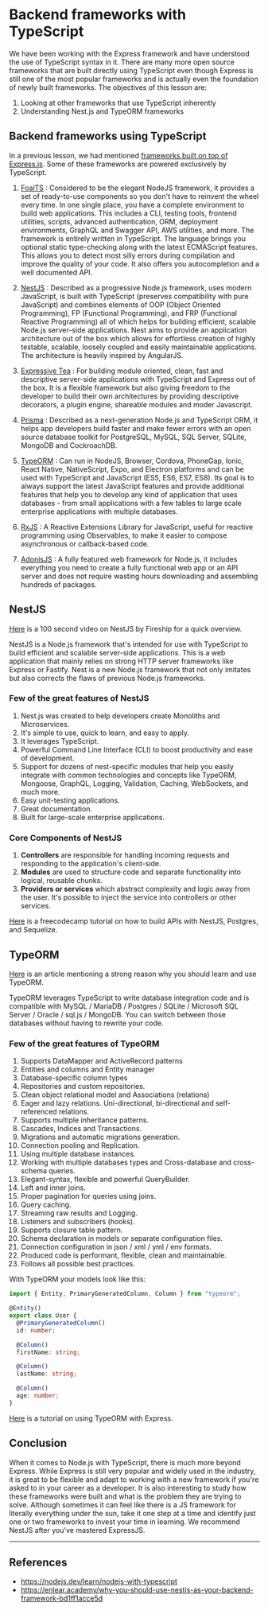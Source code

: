 # Backend frameworks with TypeScript

We have been working with the Express framework and have understood the use of TypeScript syntax in it. There are many more open source frameworks that are built directly using TypeScript even though Express is still one of the most popular frameworks and is actually even the foundation of newly built frameworks. The objectives of this lesson are:

1. Looking at other frameworks that use TypeScript inherently
2. Understanding Nest.js and TypeORM frameworks

## Backend frameworks using TypeScript

In a previous lesson, we had mentioned [frameworks built on top of Express.js](https://expressjs.com/en/resources/frameworks.html). Some of these frameworks are powered exclusively by TypeScript.

1. [FoalTS](https://foalts.org/) : Considered to be the elegant NodeJS framework, it provides a set of ready-to-use components so you don't have to reinvent the wheel every time. In one single place, you have a complete environment to build web applications. This includes a CLI, testing tools, frontend utilities, scripts, advanced authentication, ORM, deployment environments, GraphQL and Swagger API, AWS utilities, and more. The framework is entirely written in TypeScript. The language brings you optional static type-checking along with the latest ECMAScript features. This allows you to detect most silly errors during compilation and improve the quality of your code. It also offers you autocompletion and a well documented API.

2. [NestJS](https://nestjs.com/) : Described as a progressive Node.js framework, uses modern JavaScript, is built with TypeScript (preserves compatibility with pure JavaScript) and combines elements of OOP (Object Oriented Programming), FP (Functional Programming), and FRP (Functional Reactive Programming) all of which helps for building efficient, scalable Node.js server-side applications. Nest aims to provide an application architecture out of the box which allows for effortless creation of highly testable, scalable, loosely coupled and easily maintainable applications. The architecture is heavily inspired by AngularJS.

3. [Expressive Tea](https://expressive-tea.io/) : For building module oriented, clean, fast and descriptive server-side applications with TypeScript and Express out of the box. It is a flexible framework but also giving freedom to the developer to build their own architectures by providing descriptive decorators, a plugin engine, shareable modules and moder Javascript.

4. [Prisma](https://www.prisma.io/) : Described as a next-generation Node.js and TypeScript ORM, it helps app developers build faster and make fewer errors with an open source database toolkit for PostgreSQL, MySQL, SQL Server, SQLite, MongoDB and CockroachDB.

5. [TypeORM](https://typeorm.io/) : Can run in NodeJS, Browser, Cordova, PhoneGap, Ionic, React Native, NativeScript, Expo, and Electron platforms and can be used with TypeScript and JavaScript (ES5, ES6, ES7, ES8). Its goal is to always support the latest JavaScript features and provide additional features that help you to develop any kind of application that uses databases - from small applications with a few tables to large scale enterprise applications with multiple databases.

6. [RxJS](https://rxjs.dev/) : A Reactive Extensions Library for JavaScript, useful for reactive programming using Observables, to make it easier to compose asynchronous or callback-based code.

7. [AdonisJS](https://adonisjs.com/) : A fully featured web framework for Node.js, it includes everything you need to create a fully functional web app or an API server and does not require wasting hours downloading and assembling hundreds of packages.

## NestJS

[Here](https://www.youtube.com/watch?v=0M8AYU_hPas&ab_channel=TraversyMedia) is a 100 second video on NestJS by Fireship for a quick overview.

NestJS is a Node.js framework that's intended for use with TypeScript to build efficient and scalable server-side applications. This is a web application that mainly relies on strong HTTP server frameworks like Express or Fastify. Nest is a new Node.js framework that not only imitates but also corrects the flaws of previous Node.js frameworks.

### Few of the great features of NestJS

1. Nest.js was created to help developers create Monoliths and Microservices.
2. It's simple to use, quick to learn, and easy to apply.
3. It leverages TypeScript.
4. Powerful Command Line Interface (CLI) to boost productivity and ease of development.
5. Support for dozens of nest-specific modules that help you easily integrate with common technologies and concepts like TypeORM, Mongoose, GraphQL, Logging, Validation, Caching, WebSockets, and much more.
6. Easy unit-testing applications.
7. Great documentation.
8. Built for large-scale enterprise applications.

### Core Components of NestJS

1. **Controllers** are responsible for handling incoming requests and responding to the application's client-side.
2. **Modules** are used to structure code and separate functionality into logical, reusable chunks.
3. **Providers or services** which abstract complexity and logic away from the user. It's possible to inject the service into controllers or other services.

[Here](https://www.freecodecamp.org/news/build-web-apis-with-nestjs-beginners-guide/) is a freecodecamp tutorial on how to build APIs with NestJS, Postgres, and Sequelize.

## TypeORM

[Here](https://javascript.plainenglish.io/creating-a-rest-api-with-jwt-authentication-and-role-based-authorization-using-typescript-fbfa3cab22a4#:~:text=Why%20TypeORM%3F,model%20class%20to%20make%20validations.) is an article mentioning a strong reason why you should learn and use TypeORM.

TypeORM leverages TypeScript to write database integration code and is compatible with MySQL / MariaDB / Postgres / SQLite / Microsoft SQL Server / Oracle / sql.js / MongoDB. You can switch between those databases without having to rewrite your code.

### Few of the great features of TypeORM

1. Supports DataMapper and ActiveRecord patterns
2. Entities and columns and Entity manager
3. Database-specific column types
4. Repositories and custom repositories.
5. Clean object relational model and Associations (relations)
6. Eager and lazy relations. Uni-directional, bi-directional and self-referenced relations.
7. Supports multiple inheritance patterns.
8. Cascades, Indices and Transactions.
9. Migrations and automatic migrations generation.
10. Connection pooling and Replication.
11. Using multiple database instances.
12. Working with multiple databases types and Cross-database and cross-schema queries.
13. Elegant-syntax, flexible and powerful QueryBuilder.
14. Left and inner joins.
15. Proper pagination for queries using joins.
16. Query caching.
17. Streaming raw results and Logging.
18. Listeners and subscribers (hooks).
19. Supports closure table pattern.
20. Schema declaration in models or separate configuration files.
21. Connection configuration in json / xml / yml / env formats.
22. Produced code is performant, flexible, clean and maintainable.
23. Follows all possible best practices.

With TypeORM your models look like this:

```typescript
import { Entity, PrimaryGeneratedColumn, Column } from "typeorm";

@Entity()
export class User {
  @PrimaryGeneratedColumn()
  id: number;

  @Column()
  firstName: string;

  @Column()
  lastName: string;

  @Column()
  age: number;
}
```

[Here](https://orkhan.gitbook.io/typeorm/docs/example-with-express) is a tutorial on using TypeORM with Express.

## Conclusion

When it comes to Node.js with TypeScript, there is much more beyond Express. While Express is still very popular and widely used in the industry, it is great to be flexible and adapt to working with a new framework if you're asked to in your career as a developer. It is also interesting to study how these frameworks were built and what is the problem they are trying to solve. Although sometimes it can feel like there is a JS framework for literally everything under the sun, take it one step at a time and identify just one or two frameworks to invest your time in learning. We recommend NestJS after you've mastered ExpressJS.

---

## References

- https://nodejs.dev/learn/nodejs-with-typescript
- https://enlear.academy/why-you-should-use-nestjs-as-your-backend-framework-bd1ff1acce5d
